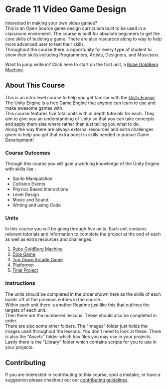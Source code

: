 # Grade 11 Video Game Design

Interested in making your own video games?\
This is an Open Source game design curriculum built to be used in a classroom enviroment. The course is built for absolute beginners to get the core skills of building a game. There are also resources along to way to help more advanced user to test their skills.\
Throughout the course there is opportunity for every type of student to show their skills including Programmers, Artists, Designers, and Musicians.

Want to jump write in? Click here to start on the first unit, a [Rube GoldBerg Machine](./1%20Rube%20GoldBerg%20Machine).

## About This Course

This is an intro level course to help you get familiar with the [Unity Engine](https://unity.com/).\
The Unity Engine is a free Game Engine that anyone can learn to use and make awesome games with.\
This course features five total units with in depth tutorials for each. They aim to give you an understanding of Unity so that you can take concepts and apply them else where rather than just telling you what to do.\
Along the way there are always external resources and extra challenges given to help you get that extra boost in skills needed to pursue Game Development!
 
### Course Outcomes

Through this course you will gain a working knowledge of the Unity Engine with skills like :

* Sprite Manipulation
* Collision Events
* Physics Based Interactions
* Level Design
* Music and Sound
* Writing and using Code
	
### Units

In this course you will be going through five units. Each unit contains relevant tutorials and information to complete the project at the end of each as well as extra resources and challenges.
	
1. [Rube GoldBerg Machine](./1%20Rube%20GoldBerg%20Machine)
1. [Dice Game](./2%20Dice%20Game)
1. [Top Down Arcade Game](./3%20Top%20Down%20Arcade)
1. [Platformer](./4%20Platformer)
1. [Final Project](./5%20Final%20Project)

### Instructions 

The units should be completed in the order shown here as the skills of each builds off of the previous entries in the course.\
Within each unit there is another Readme just like this that outlines the targets of each unit.\
Then there are the numbered lessons. These should also be completed in order.\
There are also some other folders. The "Images" folder just holds the images used throughout the lessons. You don't need to look at these. There is also the "Assets" folder which has files you may use in your projects. Lastly there is the "Library" folder which contains scripts for you to use in your projects.

## Contributing

If you are interested in contributing to this course, spot a mistake, or have a suggestion please checkout out our [contributing guidelines](CONTRIBUTING.md).
